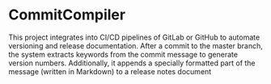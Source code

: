# CommitCompiler
This project integrates into CI/CD pipelines of GitLab or GitHub to automate versioning and release documentation. After a commit to the master branch, the system extracts keywords from the commit message to generate version numbers. Additionally, it appends a specially formatted part of the message (written in Markdown) to a release notes document
